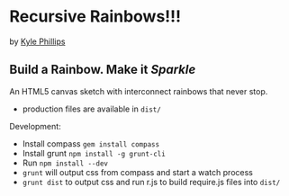 # Recursive Rainbows!!!
by [Kyle Phillips](http://haptic-data.com)

## Build a Rainbow. Make it *Sparkle*
An HTML5 canvas sketch with interconnect rainbows that never stop.

* production files are available in `dist/`

Development:

* Install compass `gem install compass`
* Install grunt `npm install -g grunt-cli`
* Run `npm install --dev`
* `grunt` will output css from compass and start a watch process
* `grunt dist` to output css and run r.js to build require.js files into `dist/`